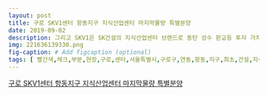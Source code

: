```yaml
---
layout: post
title: 구로 SKV1센터 항동지구 지식산업센터 마지막물량 특별분양 
date: 2019-09-02
description: 그리고 SKV1은 SK건설의 지식산업센터 브랜드로 동탄 성수 판교등 투자 가치가 높은 지역에서 성공적인 분양 완판을 기록한 그동안의 노하우를 바탕으로 최첨단 특화설계가 대거 적용되었습니다 제조업과 
img: 221636139330.png
fig-caption: # Add figcaption (optional)
tags: [ 빨간색,체크,부분,현장,구로,센터,서울특별시,구로구,연동,항동,지구,최초,건설,지식,산업,센터,구로,센터,지식,산업,센터,분양,전문,기업,분양,디렉터,인사,오늘,소개,현장,투자,가치,지역,분석,푸른,수목원,천왕,친환경,입지,위치,구로,센터,소개,최초,건설,최초,프리미엄,현장,투자자,기업,문의,계약,진행,상황,구로,센터,착공,시작,준공,목표,시작,때문,선점,투자,성공,최적,타이밍,분양,디렉터,연락,분양,디렉터,구로,센터,공식,상담,센터,마지막,물량,전담,특별,분양,진행,아래,번호,연락,주시,상담,구로,지식,산업,센터,본부,직통,마지막,물량,특별,분양,진행,아래,번호,전화,구로,센터,사업,개요,분양,디렉터,완벽,분석,면적,경우,초대형,부지,건설,항동,지구,최초,지식,산업,센터,항동,지구,대표,랜드마크,빌딩,층수,지하,지상,구성,기업,생각,주차,대수,자체,주차,법정,대비,수치,근로자,상가,이용,고객,수용,주차,공간,확보,구로,센터,위치,입지,장점,전국,투자자,인기,이유,바로,위치,입지,장점,가지,지식,산업,센터,이기,때문,인기,항동,지구,최초,건설,지식,산업,센터,프리미엄,가지,교통,교통,요지,위치,어디,이동,장점,가지,지식,산업,센터,주목,지하철,호선,도보,거리,위치,근로자,출퇴근,부담,업무,효율,환승,호선,도보,인접,트리플,현장,서울,수도권,어디,이동,대중,교통,인프라,현장,투자,가치,상승,예견,호선,온수역,이용,진입,강남,진입,배후,효과,흡수,예상,현장,부지역,서울,진입,관문,항동,지구,서울,외곽순환,도로,경인,고속도로,경인,고속도로,서부,간선,도로,올림픽대로,강남,순환,고속도로,도로,현장,주변,촘촘하,포진,서울,수도권,지방,이동,광역,교통,구로,센터,위치,구로,항동,지구,경기,서남,주요,산업,단지,서울,남부,네트워크,형성,비즈니스,허브,역할,기업,시너지,효과,기대,서남,산업,직주,근접,입지,위치,물류,이동,지면,물류,비용,절감,인건비,절감,장점,가지,투자자,기업,문의,계속,이유,이기,때문,연락,선점,구로,센터,위치,장점,인근,지역,여개,기업,예정,주변,기업,통해,구로,센터,활성화,전망,산업,단지,심장,위치,기업,이주,예상,실률,걱정,안정,투자,매물,각광,구로,센터,건설,항동,지구,기업,인프라,세대,예정,상가,수요,폭발,예상,또한,항동,지구,업무,용지,불과,소형,사무실,이용,폭발,예상,투자자,선점,위해,분양,디렉터,상담,문의,계속,계약,진행,구로,센터,특징,구로,센터,건설,근로,복지,공단,업무,협약,적용,최초,사례,죽목,복지,기관,협력,통해,구로,센터,중소기업,근로자,보육,서비스,제공,어린이집,무료,운영,특징,가지,건설,지식,산업,센터,브랜드,성수,판교,투자,가치,지역,성공,분양,완판,기록,그동안,노하우,바탕,최첨단,설계,대거,적용,제조업,물류,초첨,드라이브인,시스템,적용,물류,이동,편리,비용,시간,절감,업무,효율,증대,도움,전망,구로,센터,고층,파노라마,확보,소형,평수,섹션,오피스,대거,확보,소액,투자,부담,분양,설계,특징,분양,디렉터,구로,센터,공식,상담,센터,지식,산업,센터,생활,시설,모두,본부,직통,전담,특별,분양,진행,아래,번호,연락,주시,상담,통해,최고,호실,분양,계약,진행,구로,지식,산업,센터,본부,직통,마지막,물량,특별,분양,진행,아래,번호,전화,업무,효율,성과,생산,소형,평수,섹션,오피스,대형,평수,면적,구성,비즈니스,선택,소액,투자,때문,진입,장벽,그동안,평단,가로,투자,강력,추천,현장,지식,산업,센터,독보,브랜드,파워,센터,이제,구로,항동,지구,분양,완판,때문,분양,디렉터,연락,주시,상담,통해,마지막,매물,분양,선착순,계약,진행,지식,산업,센터,분양,전문,브랜드,분양,디렉터,구로,센터,모든,지식,산업,센터,관리,분양,연락,주시,보유,매물,분양,디렉터,분양,경험,투자,성공,보답,구로,지식,산업,센터,본부,직통,마지막,물량,특별,분양,진행,아래,번호,전화 ]
---
```

[구로 SKV1센터 항동지구 지식산업센터 마지막물량 특별분양 ](https://blog.naver.com/birinne_?Redirect=Log&logNo=221636139330)
